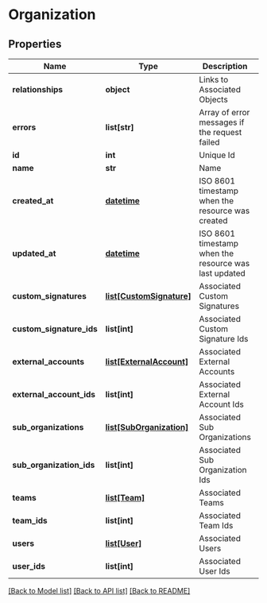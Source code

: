# Organization

## Properties
Name | Type | Description | Notes
------------ | ------------- | ------------- | -------------
**relationships** | **object** | Links to Associated Objects | [optional] 
**errors** | **list[str]** | Array of error messages if the request failed | [optional] 
**id** | **int** | Unique Id | 
**name** | **str** | Name | [optional] 
**created_at** | [**datetime**](DateTime.md) | ISO 8601 timestamp when the resource was created | [optional] 
**updated_at** | [**datetime**](DateTime.md) | ISO 8601 timestamp when the resource was last updated | [optional] 
**custom_signatures** | [**list[CustomSignature]**](CustomSignature.md) | Associated Custom Signatures | [optional] 
**custom_signature_ids** | **list[int]** | Associated Custom Signature Ids | [optional] 
**external_accounts** | [**list[ExternalAccount]**](ExternalAccount.md) | Associated External Accounts | [optional] 
**external_account_ids** | **list[int]** | Associated External Account Ids | [optional] 
**sub_organizations** | [**list[SubOrganization]**](SubOrganization.md) | Associated Sub Organizations | [optional] 
**sub_organization_ids** | **list[int]** | Associated Sub Organization Ids | [optional] 
**teams** | [**list[Team]**](Team.md) | Associated Teams | [optional] 
**team_ids** | **list[int]** | Associated Team Ids | [optional] 
**users** | [**list[User]**](User.md) | Associated Users | [optional] 
**user_ids** | **list[int]** | Associated User Ids | [optional] 

[[Back to Model list]](../README.md#documentation-for-models) [[Back to API list]](../README.md#documentation-for-api-endpoints) [[Back to README]](../README.md)


